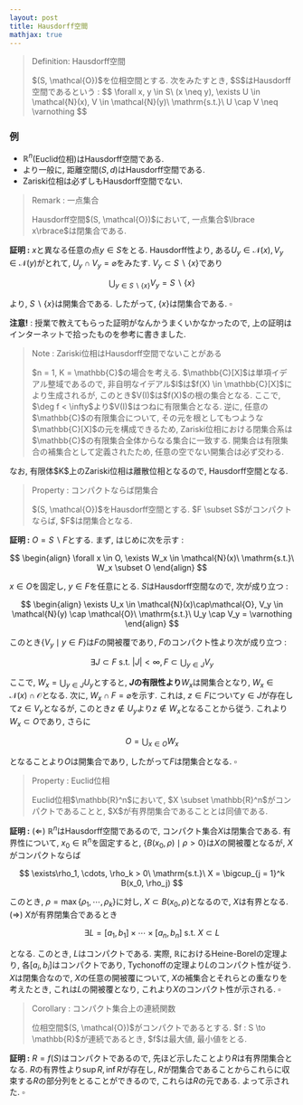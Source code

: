 ```yaml
---
layout: post
title: Hausdorff空間
mathjax: true
---
```

<blockquote class="definition">
<div class="title">Definition: Hausdorff空間</div>
<p>
$(S, \mathcal{O})$を位相空間とする. 次をみたすとき, $S$はHausdorff空間であるという : 
$$
\forall x, y \in S\ (x \neq y), \exists U \in \mathcal{N}(x), V \in \mathcal{N}(y)\ 
\mathrm{s.t.}\ U \cap V \neq \varnothing
$$
</p>
</blockquote>

### 例
- $\mathbb{R}^n$(Euclid位相)はHausdorff空間である. 
- より一般に, 距離空間$(S, d)$はHausdorff空間である. 
- Zariski位相は必ずしもHausdorff空間でない. 

<blockquote class="definition">
<div class="title">Remark : 一点集合</div>
<p>
Hausdorff空間$(S, \mathcal{O})$において, 一点集合$\lbrace x\rbrace$は閉集合である. 
</p>
</blockquote>

**証明 :** $x$と異なる任意の点$y \in S$をとる. Hausdorff性より, ある$U_y \in \mathcal{N}(x), V_y \in \mathcal{N}(y)$がとれて, $U_y \cap V_y = \varnothing$をみたす. $V_y \subset S \backslash \lbrace x\rbrace$であり

$$
\bigcup_{y \in S\backslash\lbrace x\rbrace} V_y
= S\backslash\lbrace x\rbrace
$$

より, $S\backslash\lbrace x\rbrace$は開集合である. したがって, $\lbrace x\rbrace$は閉集合である. $\square$

**注意!** : 授業で教えてもらった証明がなんかうまくいかなかったので, 上の証明はインターネットで拾ったものを参考に書きました. 

<blockquote class="definition">
<div class="title">Note : Zariski位相はHausdorff空間でないことがある</div>
<p>
$n = 1, K = \mathbb{C}$の場合を考える. $\mathbb{C}[X]$は単項イデアル整域であるので, 非自明なイデアル$I$は$f(X) \in \mathbb{C}[X]$により生成されるが, このとき$V(I)$は$f(X)$の根の集合となる. ここで, $\deg f < \infty$より$V(I)$はつねに有限集合となる. 逆に, 任意の$\mathbb{C}$の有限集合について, その元を根としてもつような$\mathbb{C}[X]$の元を構成できるため, Zariski位相における閉集合系は$\mathbb{C}$の有限集合全体からなる集合に一致する. 開集合は有限集合の補集合として定義されたため, 任意の空でない開集合は必ず交わる. 
</p>
</blockquote>
なお, 有限体$K$上のZariski位相は離散位相となるので, Hausdorff空間となる. 

<blockquote class="definition">
<div class="title">Property : コンパクトならば閉集合</div>
<p>
$(S, \mathcal{O})$をHausdorff空間とする. $F \subset S$がコンパクトならば, $F$は閉集合となる. 
</p>
</blockquote>

**証明 :** $O = S \backslash F$とする. まず, はじめに次を示す : 

$$
\begin{align}
\forall x \in O, \exists W_x \in \mathcal{N}(x)\ \mathrm{s.t.}\ W_x \subset O
\end{align}
$$

$x \in O$を固定し, $y \in F$を任意にとる. $S$はHausdorff空間なので, 次が成り立つ : 

$$
\begin{align}
\exists U_x \in \mathcal{N}(x)\cap\mathcal{O}, V_y \in \mathcal{N}(y) \cap \mathcal{O}\ \mathrm{s.t.}\ U_y \cap V_y = \varnothing
\end{align}
$$

このとき$\lbrace V_y \mid y \in F\rbrace$は$F$の開被覆であり, $F$のコンパクト性より次が成り立つ : 

$$
\exists J \subset F\ \mathrm{s.t.}\ |J| < \infty, F \subset \bigcup_{y \in J} V_y
$$

ここで, $W_x = \bigcup_{y \in J} U_y$とすると, **$J$の有限性より**$W_x$は開集合となり, $W_x \in \mathcal{N}(x) \cap \mathcal{O}$となる. 次に, $W_x \cap F = \varnothing$を示す. これは, $z \in F$について$y \in J$が存在して$z \in V_y$となるが, このとき$z \notin U_y$より$z \notin W_x$となることから従う. これより$W_x \subset O$であり, さらに

$$
O = \bigcup_{x \in O} W_x
$$

となることより$O$は開集合であり, したがって$F$は閉集合となる. $\square$

<blockquote class="definition">
<div class="title">Property : Euclid位相</div>
<p>
Euclid位相$\mathbb{R}^n$において, $X \subset \mathbb{R}^n$がコンパクトであることと, $X$が有界閉集合であることとは同値である. 
</p>
</blockquote>

**証明 :** ($\Leftarrow$) $\mathbb{R}^n$はHausdorff空間であるので, コンパクト集合$X$は閉集合である. 有界性について, $x_0 \in \mathbb{R}^n$を固定すると, $\lbrace B(x_0, \rho) \mid \rho > 0\rbrace$は$X$の開被覆となるが, $X$がコンパクトならば

$$
\exists\rho_1, \cdots, \rho_k > 0\ \mathrm{s.t.}\ X = \bigcup_{j = 1}^k B(x_0, \rho_j)
$$

このとき, $\rho = \max\lbrace \rho_1, \cdots, \rho_k\rbrace$に対し, $X \subset B(x_0, \rho)$となるので, $X$は有界となる.  
($\Rightarrow$) $X$が有界閉集合であるとき

$$
\exists L = [a_1, b_1] \times \cdots \times [a_n, b_n]\ \mathrm{s.t.}\ X \subset L
$$

となる. このとき, $L$はコンパクトである. 実際, $\mathbb{R}$におけるHeine-Borelの定理より, 各$[a_i, b_i]$はコンパクトであり, Tychonoffの定理より$L$のコンパクト性が従う. $X$は閉集合なので, $X$の任意の開被覆について, $X$の補集合とそれらとの重なりを考えたとき, これは$L$の開被覆となり, これより$X$のコンパクト性が示される. $\square$

<blockquote class="definition">
<div class="title">Corollary : コンパクト集合上の連続関数</div>
<p>
位相空間$(S, \mathcal{O})$がコンパクトであるとする. $f : S \to \mathbb{R}$が連続であるとき, $f$は最大値, 最小値をとる. 
</p>
</blockquote>

**証明 :** $R = f(S)$はコンパクトであるので, 先ほど示したことより$R$は有界閉集合となる. $R$の有界性より$\sup R, \inf R$が存在し, $R$が閉集合であることからこれらに収束する$R$の部分列をとることができるので, これらは$R$の元である. よって示された. $\square$ 